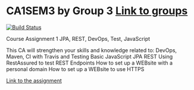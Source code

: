 # CA1SEM3 by Group 3 [Link to groups](https://docs.google.com/spreadsheets/d/1L1s98sObx-5B3_4rPRIljbxhy6G2bIfXrrbq29ZVmSs/edit#gid=0)

[![Build Status](https://travis-ci.com/Steingrimurjonsson/CA1SEM3.svg?branch=master)](https://travis-ci.com/Steingrimurjonsson/CA1SEM3)

Course Assignment 1
JPA, REST, DevOps, Test, JavaScript

This CA will strengthen your skills and knowledge related to:
DevOps, Maven, CI with Travis and Testing
Basic JavaScript
JPA
REST
Using RestAssured to test REST Endpoints
How to set up a WEBsite with a personal domain
How to set up a WEBsite to use HTTPS

[Link to the assignment](https://docs.google.com/document/d/12hKo2N_VAHISCKVAxdqMpeiKGDSJajBzHJ182bHUdPU/edit#heading=h.sc2hug11mudv)

